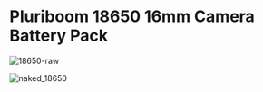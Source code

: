 # Pluriboom 18650 16mm Camera Battery Pack

![18650-raw](https://github.com/kamranjon/pluriboom-16mm-battery-packs/assets/3966239/43158c6a-3a7e-474d-9b94-6b407dfd03fb)

![naked_18650](https://github.com/Pluriboom/16mm-battery-packs/assets/3966239/a023445f-740b-42b1-a088-493bb37df14c)
